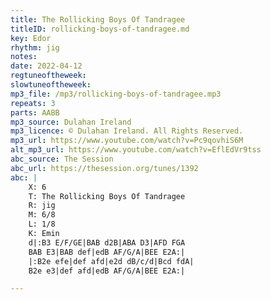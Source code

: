 ```yaml
---
title: The Rollicking Boys Of Tandragee
titleID: rollicking-boys-of-tandragee.md
key: Edor
rhythm: jig
notes: 
date: 2022-04-12
regtuneoftheweek: 
slowtuneoftheweek: 
mp3_file: /mp3/rollicking-boys-of-tandragee.mp3
repeats: 3
parts: AABB
mp3_source: Dulahan Ireland
mp3_licence: © Dulahan Ireland. All Rights Reserved.
mp3_url: https://www.youtube.com/watch?v=Pc9qovhiS6M
alt_mp3_url: https://www.youtube.com/watch?v=EflEdVr9tss
abc_source: The Session
abc_url: https://thesession.org/tunes/1392
abc: |
    X: 6
    T: The Rollicking Boys Of Tandragee
    R: jig
    M: 6/8
    L: 1/8
    K: Emin
    d|:B3 E/F/GE|BAB d2B|ABA D3|AFD FGA
    BAB E3|BAB def|edB AF/G/A|BEE E2A:|
    |:B2e efe|def afd|e2d dB/c/d|Bcd fdA|
    B2e e3|def afd|edB AF/G/A|BEE E2A:|

---
```

